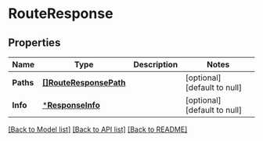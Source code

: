 # RouteResponse

## Properties
Name | Type | Description | Notes
------------ | ------------- | ------------- | -------------
**Paths** | [**[]RouteResponsePath**](RouteResponsePath.md) |  | [optional] [default to null]
**Info** | [***ResponseInfo**](ResponseInfo.md) |  | [optional] [default to null]

[[Back to Model list]](../README.md#documentation-for-models) [[Back to API list]](../README.md#documentation-for-api-endpoints) [[Back to README]](../README.md)


